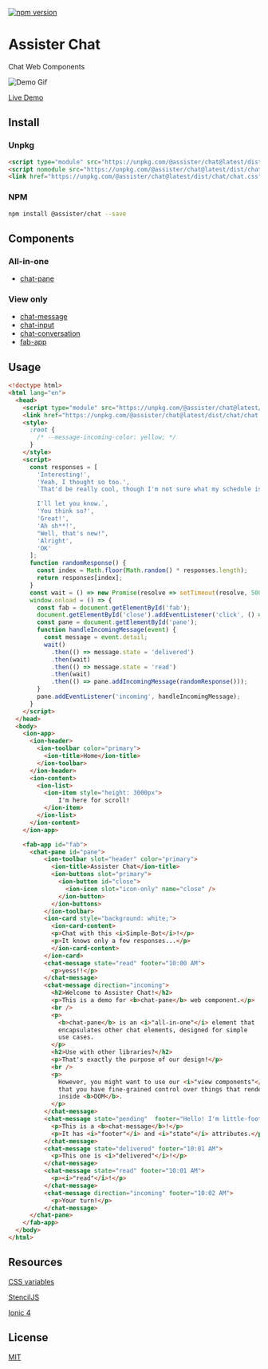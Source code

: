 [![npm version](https://badge.fury.io/js/%40assister%2Fchat.svg)](https://www.npmjs.com/package/@assister/chat)

# Assister Chat

Chat Web Components

![Demo Gif](https://i.imgur.com/gt0TjLS.gif)

[Live Demo](https://assister.ai/chat/)

## Install

### Unpkg

```html
<script type="module" src="https://unpkg.com/@assister/chat@latest/dist/chat/chat.esm.js"></script>
<script nomodule src="https://unpkg.com/@assister/chat@latest/dist/chat/chat.js"></script>
<link href="https://unpkg.com/@assister/chat@latest/dist/chat/chat.css" rel="stylesheet">
```

### NPM

```sh
npm install @assister/chat --save
```

## Components

### All-in-one

- [chat-pane](https://github.com/assister-ai/assister/tree/master/packages/chat/src/components/pane)

### View only

- [chat-message](https://github.com/assister-ai/assister/tree/master/packages/chat/src/components/message)
- [chat-input](https://github.com/assister-ai/assister/tree/master/packages/chat/src/components/input)
- [chat-conversation](https://github.com/assister-ai/assister/tree/master/packages/chat/src/components/conversation)
- [fab-app](https://github.com/assister-ai/assister/tree/master/packages/chat/src/components/fab)

## Usage

```html
<!doctype html>
<html lang="en">
  <head>
    <script type="module" src="https://unpkg.com/@assister/chat@latest/dist/chat/chat.esm.js"></script>
    <link href="https://unpkg.com/@assister/chat@latest/dist/chat/chat.css" rel="stylesheet">
    <style>
      :root {
        /* --message-incoming-color: yellow; */
      }
    </style>
    <script>
      const responses = [
        'Interesting!',
        'Yeah, I thought so too.',
        `That'd be really cool, though I'm not sure what my schedule is...

        I'll let you know.`,
        'You think so?',
        'Great!',
        'Ah sh**!',
        "Well, that's new!",
        'Alright',
        'OK'
      ];
      function randomResponse() {
        const index = Math.floor(Math.random() * responses.length);
        return responses[index];
      }
      const wait = () => new Promise(resolve => setTimeout(resolve, 500));
      window.onload = () => {
        const fab = document.getElementById('fab');
        document.getElementById('close').addEventListener('click', () => fab.close());
        const pane = document.getElementById('pane');
        function handleIncomingMessage(event) {
          const message = event.detail;
          wait()
            .then(() => message.state = 'delivered')
            .then(wait)
            .then(() => message.state = 'read')
            .then(wait)
            .then(() => pane.addIncomingMessage(randomResponse()));
        }
        pane.addEventListener('incoming', handleIncomingMessage);
      }
    </script>
  </head>
  <body>
    <ion-app>      
      <ion-header>
        <ion-toolbar color="primary">
          <ion-title>Home</ion-title>
        </ion-toolbar>
      </ion-header>
      <ion-content>
        <ion-list>
          <ion-item style="height: 3000px">
              I'm here for scroll!
          </ion-item>
        </ion-list>
      </ion-content>
    </ion-app>

    <fab-app id="fab">
      <chat-pane id="pane">
          <ion-toolbar slot="header" color="primary">
            <ion-title>Assister Chat</ion-title>
            <ion-buttons slot="primary">
              <ion-button id="close">
                <ion-icon slot="icon-only" name="close" />
              </ion-button>
            </ion-buttons>
          </ion-toolbar>
          <ion-card style="background: white;">
            <ion-card-content>
            <p>Chat with this <i>Simple-Bot</i>!</p>
            <p>It knows only a few responses...</p>
            </ion-card-content>
          </ion-card>
          <chat-message state="read" footer="10:00 AM">
            <p>yess!!</p>
          </chat-message>
          <chat-message direction="incoming">
            <h2>Welcome to Assister Chat!</h2>
            <p>This is a demo for <b>chat-pane</b> web component.</p>
            <br />
            <p>
              <b>chat-pane</b> is an <i>"all-in-one"</i> element that
              encapsulates other chat elements, designed for simple
              use cases.
            </p>
            <h2>Use with other libraries?</h2>
            <p>That's exactly the purpose of our design!</p>
            <br />
            <p>
              However, you might want to use our <i>"view components"</i> so
              that you have fine-grained control over things that render
              inside <b>DOM</b>.
            </p>
          </chat-message>
          <chat-message state="pending"  footer="Hello! I'm little-footer!">
            <p>This is a <b>chat-message</b>!</p>
            <p>It has <i>"footer"</i> and <i>"state"</i> attributes.</p>              
          </chat-message>
          <chat-message state="delivered" footer="10:01 AM">
            <p>This one is <i>"delivered"</i>!</p>
          </chat-message>
          <chat-message state="read" footer="10:01 AM">
            <p><i>"read"</i>!</p>
          </chat-message>
          <chat-message direction="incoming" footer="10:02 AM">
            <p>Your turn!</p>
          </chat-message>
      </chat-pane>
    </fab-app>
  </body>
</html>
```

## Resources

[CSS variables](https://github.com/assister-ai/assister/blob/master/packages/chat/src/global/app.css)

[StencilJS](https://stenciljs.com/docs/decorators)

[Ionic 4](https://ionicframework.com/docs/components)

## License

[MIT](https://github.com/assister-ai/assister/blob/master/LICENSE)
